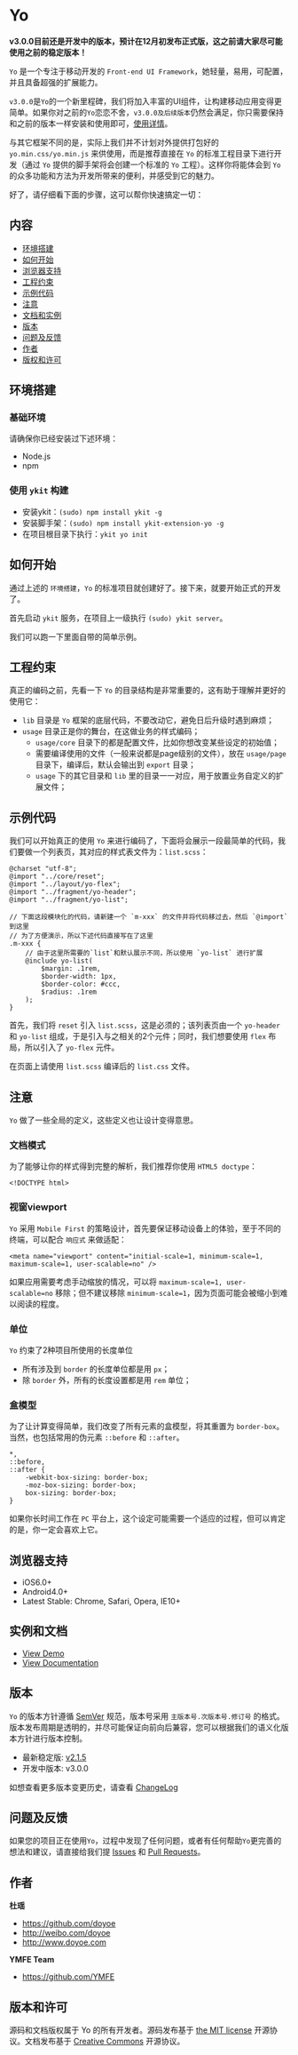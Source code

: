 # Yo

**v3.0.0目前还是开发中的版本，预计在12月初发布正式版，这之前请大家尽可能使用之前的稳定版本！**

`Yo` 是一个专注于移动开发的 `Front-end UI Framework`，她轻量，易用，可配置，并且具备超强的扩展能力。

`v3.0.0`是`Yo`的一个新里程碑，我们将加入丰富的UI组件，让构建移动应用变得更简单。如果你对之前的`Yo`恋恋不舍，`v3.0.0及后续版本`仍然会满足，你只需要保持和之前的版本一样安装和使用即可，[使用详情](as-before-use.md)。

与其它框架不同的是，实际上我们并不计划对外提供打包好的 `yo.min.css/yo.min.js` 来供使用，而是推荐直接在 `Yo` 的标准工程目录下进行开发（通过 `Yo` 提供的脚手架将会创建一个标准的 `Yo` 工程）。这样你将能体会到 `Yo` 的众多功能和方法为开发所带来的便利，并感受到它的魅力。

好了，请仔细看下面的步骤，这可以帮你快速搞定一切：


## 内容

* [环境搭建](#quick-stat)
* [如何开始](#how-to-start)
* [浏览器支持](#supported-browsers)
* [工程约束](#rules)
* [示例代码](#template)
* [注意](#attention)
* [文档和实例](#documentation-and-demo)
* [版本](#versioning)
* [问题及反馈](#bugs-and-feature-requests)
* [作者](#author)
* [版权和许可](#copyright-and-license)


<a name="quick-stat"></a>
## 环境搭建

### 基础环境

请确保你已经安装过下述环境：

* Node.js
* npm

### 使用 `ykit` 构建

* 安装ykit：`(sudo) npm install ykit -g`
* 安装脚手架：`(sudo) npm install ykit-extension-yo -g`
* 在项目根目录下执行：`ykit yo init`


<a name="how-to-start"></a>
## 如何开始

通过上述的 `环境搭建`，`Yo` 的标准项目就创建好了。接下来，就要开始正式的开发了。

首先启动 `ykit` 服务，在项目上一级执行 `(sudo) ykit server`。

我们可以跑一下里面自带的简单示例。


<a name="rules"></a>
## 工程约束

真正的编码之前，先看一下 `Yo` 的目录结构是非常重要的，这有助于理解并更好的使用它：

* `lib` 目录是 `Yo` 框架的底层代码，不要改动它，避免日后升级时遇到麻烦；
* `usage` 目录正是你的舞台，在这做业务的样式编码；
    * `usage/core` 目录下的都是配置文件，比如你想改变某些设定的初始值；
    * 需要编译使用的文件（一般来说都是page级别的文件），放在 `usage/page` 目录下，编译后，默认会输出到 `export` 目录；
    * `usage` 下的其它目录和 `lib` 里的目录一一对应，用于放置业务自定义的扩展文件；


<a name="template"></a>
## 示例代码

我们可以开始真正的使用 `Yo` 来进行编码了，下面将会展示一段最简单的代码，我们要做一个列表页，其对应的样式表文件为：`list.scss`：

    @charset "utf-8";
    @import "../core/reset";
    @import "../layout/yo-flex";
    @import "../fragment/yo-header";
    @import "../fragment/yo-list";

    // 下面这段模块化的代码，请新建一个 `m-xxx` 的文件并将代码移过去，然后 `@import` 到这里
    // 为了方便演示，所以下述代码直接写在了这里
    .m-xxx {
        // 由于这里所需要的`list`和默认展示不同，所以使用 `yo-list` 进行扩展
        @include yo-list(
            $margin: .1rem,
            $border-width: 1px,
            $border-color: #ccc,
            $radius: .1rem
        );
    }

首先，我们将 `reset` 引入 `list.scss`，这是必须的；该列表页由一个 `yo-header` 和 `yo-list` 组成，于是引入与之相关的2个元件；同时，我们想要使用 `flex` 布局，所以引入了 `yo-flex` 元件。

在页面上请使用 `list.scss` 编译后的 `list.css` 文件。


<a name="attention"></a>
## 注意

`Yo` 做了一些全局的定义，这些定义也让设计变得意思。

### 文档模式

为了能够让你的样式得到完整的解析，我们推荐你使用 `HTML5 doctype`：

    <!DOCTYPE html>

### 视窗viewport

`Yo` 采用 `Mobile First` 的策略设计，首先要保证移动设备上的体验，至于不同的终端，可以配合 `响应式` 来做适配：

    <meta name="viewport" content="initial-scale=1, minimum-scale=1, maximum-scale=1, user-scalable=no" />

如果应用需要考虑手动缩放的情况，可以将 `maximum-scale=1, user-scalable=no` 移除；但不建议移除 `minimum-scale=1`，因为页面可能会被缩小到难以阅读的程度。

### 单位

`Yo` 约束了2种项目所使用的长度单位

* 所有涉及到 `border` 的长度单位都是用 `px`；
* 除 `border` 外，所有的长度设置都是用 `rem` 单位；

### 盒模型

为了让计算变得简单，我们改变了所有元素的盒模型，将其重置为 `border-box`。当然，也包括常用的伪元素 `::before` 和 `::after`。

    *,
    ::before,
    ::after {
        -webkit-box-sizing: border-box;
        -moz-box-sizing: border-box;
        box-sizing: border-box;
    }

如果你长时间工作在 `PC` 平台上，这个设定可能需要一个适应的过程，但可以肯定的是，你一定会喜欢上它。


<a name="supported-browsers"></a>
## 浏览器支持

* iOS6.0+
* Android4.0+
* Latest Stable: Chrome, Safari, Opera, IE10+


<a name="documentation-and-demo"></a>
## 实例和文档

* [View Demo](http://doyoe.github.io/Yo/demo/)
* [View Documentation](http://doyoe.github.io/Yo/doc/)


<a name="versioning"></a>
## 版本

`Yo` 的版本方针遵循 [SemVer](http://semver.org/lang/zh-CN/) 规范，版本号采用 `主版本号.次版本号.修订号` 的格式。版本发布周期是透明的，并尽可能保证向前向后兼容，您可以根据我们的语义化版本方针进行版本控制。

* 最新稳定版: [v2.1.5](https://github.com/doyoe/Yo/releases/tag/v2.1.5)
* 开发中版本: v3.0.0

如想查看更多版本变更历史，请查看 [ChangeLog](https://github.com/doyoe/Yo/blob/master/changelog.md)


<a name="bugs-and-feature-requests"></a>
## 问题及反馈

如果您的项目正在使用`Yo`，过程中发现了任何问题，或者有任何帮助`Yo`更完善的想法和建议，请直接给我们提 [Issues](https://github.com/doyoe/Yo/issues/new) 和 [Pull Requests](https://github.com/doyoe/Yo/pulls)。


<a name="author"></a>
## 作者

**杜瑶**

* https://github.com/doyoe
* http://weibo.com/doyoe
* http://www.doyoe.com

**YMFE Team**

* https://github.com/YMFE


<a name="copyright-and-license"></a>
## 版本和许可

源码和文档版权属于 Yo 的所有开发者。源码发布基于 [the MIT license](http://opensource.org/licenses/MIT) 开源协议。文档发布基于 [Creative Commons](http://creativecommons.org/licenses/by/4.0/) 开源协议。